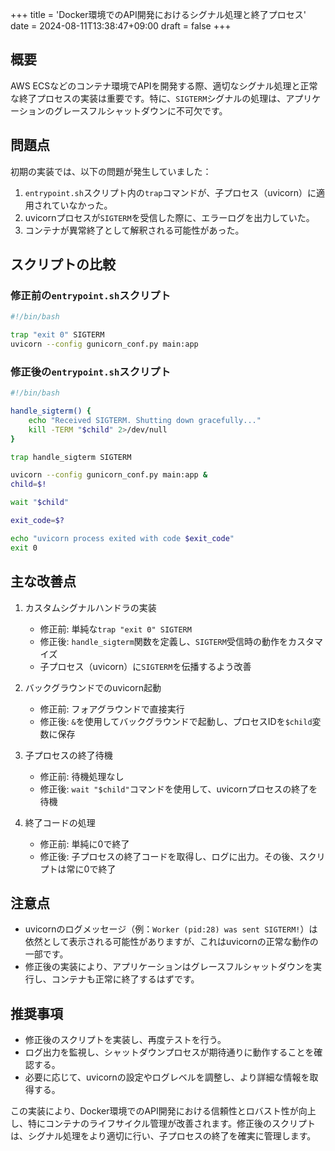 +++
title = 'Docker環境でのAPI開発におけるシグナル処理と終了プロセス'
date = 2024-08-11T13:38:47+09:00
draft = false
+++

## 概要
AWS ECSなどのコンテナ環境でAPIを開発する際、適切なシグナル処理と正常な終了プロセスの実装は重要です。特に、`SIGTERM`シグナルの処理は、アプリケーションのグレースフルシャットダウンに不可欠です。

## 問題点
初期の実装では、以下の問題が発生していました：

1. `entrypoint.sh`スクリプト内の`trap`コマンドが、子プロセス（uvicorn）に適用されていなかった。
2. uvicornプロセスが`SIGTERM`を受信した際に、エラーログを出力していた。
3. コンテナが異常終了として解釈される可能性があった。

## スクリプトの比較

### 修正前の`entrypoint.sh`スクリプト

```bash
#!/bin/bash

trap "exit 0" SIGTERM
uvicorn --config gunicorn_conf.py main:app
```

### 修正後の`entrypoint.sh`スクリプト

```bash
#!/bin/bash

handle_sigterm() {
    echo "Received SIGTERM. Shutting down gracefully..."
    kill -TERM "$child" 2>/dev/null
}

trap handle_sigterm SIGTERM

uvicorn --config gunicorn_conf.py main:app &
child=$!

wait "$child"

exit_code=$?

echo "uvicorn process exited with code $exit_code"
exit 0
```

## 主な改善点

1. カスタムシグナルハンドラの実装
   - 修正前: 単純な`trap "exit 0" SIGTERM`
   - 修正後: `handle_sigterm`関数を定義し、`SIGTERM`受信時の動作をカスタマイズ
   - 子プロセス（uvicorn）に`SIGTERM`を伝播するよう改善

2. バックグラウンドでのuvicorn起動
   - 修正前: フォアグラウンドで直接実行
   - 修正後: `&`を使用してバックグラウンドで起動し、プロセスIDを`$child`変数に保存

3. 子プロセスの終了待機
   - 修正前: 待機処理なし
   - 修正後: `wait "$child"`コマンドを使用して、uvicornプロセスの終了を待機

4. 終了コードの処理
   - 修正前: 単純に0で終了
   - 修正後: 子プロセスの終了コードを取得し、ログに出力。その後、スクリプトは常に0で終了

## 注意点
- uvicornのログメッセージ（例：`Worker (pid:28) was sent SIGTERM!`）は依然として表示される可能性がありますが、これはuvicornの正常な動作の一部です。
- 修正後の実装により、アプリケーションはグレースフルシャットダウンを実行し、コンテナも正常に終了するはずです。

## 推奨事項
- 修正後のスクリプトを実装し、再度テストを行う。
- ログ出力を監視し、シャットダウンプロセスが期待通りに動作することを確認する。
- 必要に応じて、uvicornの設定やログレベルを調整し、より詳細な情報を取得する。

この実装により、Docker環境でのAPI開発における信頼性とロバスト性が向上し、特にコンテナのライフサイクル管理が改善されます。修正後のスクリプトは、シグナル処理をより適切に行い、子プロセスの終了を確実に管理します。
